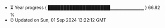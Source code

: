 - ⏳ Year progress { ████████████████████▁▁▁▁▁▁▁▁▁▁ } 66.82 %
- ⏰ Updated on Sun, 01 Sep 2024 13:22:12 GMT


